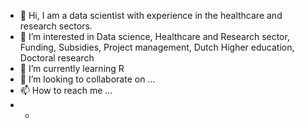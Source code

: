- 👋 Hi, I am a data scientist with experience in the healthcare and research sectors. 
- 👀 I’m interested in Data science, Healthcare and Research sector, Funding, Subsidies, Project management, Dutch Higher education, Doctoral research
- 🌱 I’m currently learning R
- 💞️ I’m looking to collaborate on ...
- 📫 How to reach me ...
- -

<!---
RaThorat/RaThorat is a ✨ special ✨ repository because its `README.md` (this file) appears on your GitHub profile.
You can click the Preview link to take a look at your changes.
--->
